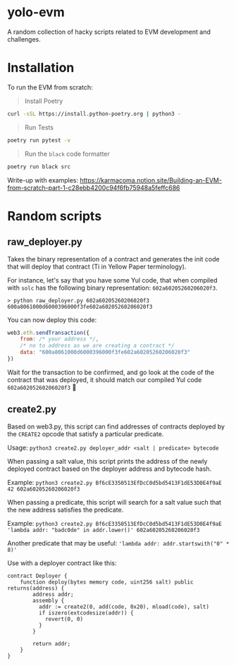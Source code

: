 # yolo-evm

A random collection of hacky scripts related to EVM development and challenges.

# Installation

To run the EVM from scratch:

> Install Poetry

```bash
curl -sSL https://install.python-poetry.org | python3 -
```

> Run Tests

```bash
poetry run pytest -v
```

> Run the `black` code formatter

```bash
poetry run black src
```

Write-up with examples:
https://karmacoma.notion.site/Building-an-EVM-from-scratch-part-1-c28ebb4200c94f6fb75948a5feffc686


# Random scripts

## raw_deployer.py

Takes the binary representation of a contract and generates the init code that will deploy that contract (Ti in Yellow Paper terminology).

For instance, let's say that you have some Yul code, that when compiled with `solc` has the following binary representation: `602a60205260206020f3`.

```
> python raw_deployer.py 602a60205260206020f3
600a8061000d6000396000f3fe602a60205260206020f3
```

You can now deploy this code:

```javascript
web3.eth.sendTransaction({
    from: /* your address */,
    /* no to address as we are creating a contract */
    data: "600a8061000d6000396000f3fe602a60205260206020f3"
})
```

Wait for the transaction to be confirmed, and go look at the code of the contract that was deployed, it should match our compiled Yul code `602a60205260206020f3` 🙌


## create2.py
Based on web3.py, this script can find addresses of contracts deployed by the `CREATE2` opcode that satisfy a particular predicate.

Usage: `python3 create2.py deployer_addr <salt | predicate> bytecode`

When passing a salt value, this script prints the address of the newly deployed contract based on the deployer address and bytecode hash.

Example: `python3 create2.py Bf6cE3350513EfDcC0d5bd5413F1dE53D0E4f9aE 42 602a60205260206020f3`

When passing a predicate, this script will search for a salt value such that the new address satisfies the predicate.

Example: `python3 create2.py Bf6cE3350513EfDcC0d5bd5413F1dE53D0E4f9aE 'lambda addr: "badc0de" in addr.lower()' 602a60205260206020f3`

Another predicate that may be useful: `'lambda addr: addr.startswith("0" * 8)'`

Use with a deployer contract like this:

```solidity
contract Deployer {
    function deploy(bytes memory code, uint256 salt) public returns(address) {
        address addr;
        assembly {
          addr := create2(0, add(code, 0x20), mload(code), salt)
          if iszero(extcodesize(addr)) {
            revert(0, 0)
          }
        }

        return addr;
    }
}
```
